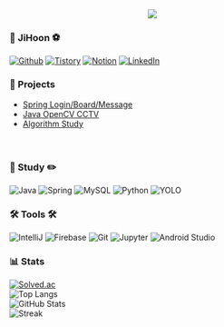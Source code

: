 <div align="center">
  <img src="https://capsule-render.vercel.app/api?type=soft&color=auto&text=Welcome%20to%20JiHoon%20Github👋&fontSize=50" />
</div>

<div style="display: flex; flex-wrap: wrap; justify-content: space-between; align-items: flex-start; gap: 20px;">

<!-- 왼쪽 섹션 -->
<div style="flex: 1; min-width: 300px;">

### 🏃 JiHoon ⚽

[![Github](https://img.shields.io/badge/Github-171515?style=flat-square&logo=Github&logoColor=white)](https://github.com/ChaeJiHoon/ChaeJiHoon)
[![Tistory](https://img.shields.io/badge/Tistory-FF7F00?style=flat-square&logo=Tistory&logoColor=white)](https://hooncoding.tistory.com/)
[![Notion](https://img.shields.io/badge/Notion-000000?style=flat-square&logo=Notion&logoColor=white)](https://www.notion.so/JiHoon-Chae-9a7e7b3a995d4b81ae0c34924a3b8291?source=copy_link)
[![LinkedIn](https://img.shields.io/badge/LinkedIn-003DF8?style=flat-square&logo=Linkedin&logoColor=white)](https://www.linkedin.com/in/%EC%A7%80%ED%9B%88-%EC%B1%84-214a74316/)

### 📁 Projects

- [Spring Login/Board/Message](https://github.com/ChaeJiHoon/Spring-Login-Board-Message)
- [Java OpenCV CCTV](https://github.com/ChaeJiHoon/OpenCV-CCTV-Java)
- [Algorithm Study](https://github.com/ChaeJiHoon/Algorithm-Study)

</div>

<!-- 오른쪽 섹션 -->
<div style="flex: 1; min-width: 300px;">

### 📝 Study ✏️

![Java](https://img.shields.io/badge/Java-007396?style=flat&logo=OpenJDK&logoColor=white)
![Spring](https://img.shields.io/badge/Spring-6DB33F?style=flat&logo=Spring&logoColor=white)
![MySQL](https://img.shields.io/badge/MySQL-4479A1?style=flat&logo=MySQL&logoColor=white)
![Python](https://img.shields.io/badge/Python-3776AB?style=flat&logo=Python&logoColor=white)
![YOLO](https://img.shields.io/badge/YOLO-111F68?style=flat&logo=YOLO&logoColor=white)

### 🛠️ Tools 🛠️

![IntelliJ](https://img.shields.io/badge/intellij-000000?style=flat&logo=intellijidea&logoColor=white)
![Firebase](https://img.shields.io/badge/Firebase-DD2C00?style=flat&logo=Firebase&logoColor=white)
![Git](https://img.shields.io/badge/Git-F05032?style=flat&logo=Git&logoColor=white)
![Jupyter](https://img.shields.io/badge/jupyter-F37626?style=flat&logo=jupyter&logoColor=white)
![Android Studio](https://img.shields.io/badge/Android%20Studio-3DDC84?style=flat&logo=androidstudio&logoColor=white)

### 📊 Stats

[![Solved.ac](http://mazassumnida.wtf/api/v2/generate_badge?boj=cjh0420)](https://solved.ac/cjh0420)  
![Top Langs](https://github-readme-stats.vercel.app/api/top-langs/?username=ChaeJiHoon&layout=compact&theme=dark)  
![GitHub Stats](https://github-readme-stats.vercel.app/api?username=ChaeJiHoon&show_icons=true&theme=dark&hide_border=true)  
![Streak](https://github-readme-streak-stats.herokuapp.com/?user=ChaeJiHoon&theme=dark)

</div>
</div>
